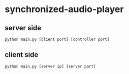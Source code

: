# synchronized-audio-player
## server side
```
python main.py [client port] [controller port]
```

## client side
```
python main.py [server ip] [server port]
```
